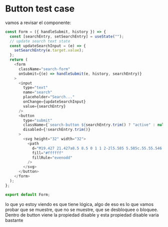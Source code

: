 # Button test case

vamos a revisar el componente:

```js
const Form = ({ handleSubmit, history }) => {
  const [searchEntry, setSearchEntry] = useState("");
  // update search text state
  const updateSearchInput = (e) => {
    setSearchEntry(e.target.value);
  };
  return (
    <form
      className="search-form"
      onSubmit={(e) => handleSubmit(e, history, searchEntry)}
    >
      <input
        type="text"
        name="search"
        placeholder="Search..."
        onChange={updateSearchInput}
        value={searchEntry}
      />
      <button
        type="submit"
        className={`search-button ${searchEntry.trim() ? "active" : null}`}
        disabled={!searchEntry.trim()}
      >
        <svg height="32" width="32">
          <path
            d="M19.427 21.427a8.5 8.5 0 1 1 2-2l5.585 5.585c.55.55.546 1.43 0 1.976l-.024.024a1.399 1.399 0 0 1-1.976 0l-5.585-5.585zM14.5 21a6.5 6.5 0 1 0 0-13 6.5 6.5 0 0 0 0 13z"
            fill="#ffffff"
            fillRule="evenodd"
          />
        </svg>
      </button>
    </form>
  );
};

export default Form;
```

lo que yo estoy viendo es que tiene lógica, algo de eso es lo que vamos probar que se muestre,
que no se muestre, que se desbloquee o bloquee. Dentro de button viene la propiedad disable y esta
propiedad disable varia bastante
